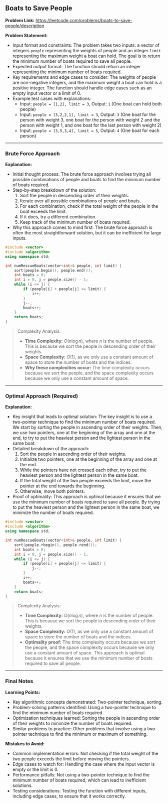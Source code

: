 ## Boats to Save People

**Problem Link:** https://leetcode.com/problems/boats-to-save-people/description

**Problem Statement:**
- Input format and constraints: The problem takes two inputs: a vector of integers `people` representing the weights of people and an integer `limit` representing the maximum weight a boat can hold. The goal is to return the minimum number of boats required to save all people.
- Expected output format: The function should return an integer representing the minimum number of boats required.
- Key requirements and edge cases to consider: The weights of people are non-negative integers, and the maximum weight a boat can hold is a positive integer. The function should handle edge cases such as an empty input vector or a limit of 0.
- Example test cases with explanations:
  - Input: `people = [1,2], limit = 3`, Output: `1` (One boat can hold both people)
  - Input: `people = [3,2,2,1], limit = 3`, Output: `3` (One boat for the person with weight 3, one boat for the person with weight 2 and the person with weight 1, and one boat for the last person with weight 2)
  - Input: `people = [3,5,3,4], limit = 5`, Output: `4` (One boat for each person)

---

### Brute Force Approach

**Explanation:**
- Initial thought process: The brute force approach involves trying all possible combinations of people and boats to find the minimum number of boats required.
- Step-by-step breakdown of the solution:
  1. Sort the people in descending order of their weights.
  2. Iterate over all possible combinations of people and boats.
  3. For each combination, check if the total weight of the people in the boat exceeds the limit.
  4. If it does, try a different combination.
  5. Keep track of the minimum number of boats required.
- Why this approach comes to mind first: The brute force approach is often the most straightforward solution, but it can be inefficient for large inputs.

```cpp
#include <vector>
#include <algorithm>
using namespace std;

int numRescueBoats(vector<int>& people, int limit) {
    sort(people.begin(), people.end());
    int boats = 0;
    int i = 0, j = people.size() - 1;
    while (i <= j) {
        if (people[i] + people[j] <= limit) {
            i++;
        }
        j--;
        boats++;
    }
    return boats;
}
```

> Complexity Analysis:
> - **Time Complexity:** $O(n \log n)$, where $n$ is the number of people. This is because we sort the people in descending order of their weights.
> - **Space Complexity:** $O(1)$, as we only use a constant amount of space to store the number of boats and the indices.
> - **Why these complexities occur:** The time complexity occurs because we sort the people, and the space complexity occurs because we only use a constant amount of space.

---

### Optimal Approach (Required)

**Explanation:**
- Key insight that leads to optimal solution: The key insight is to use a two-pointer technique to find the minimum number of boats required. We start by sorting the people in ascending order of their weights. Then, we use two pointers, one at the beginning of the array and one at the end, to try to put the heaviest person and the lightest person in the same boat.
- Detailed breakdown of the approach:
  1. Sort the people in ascending order of their weights.
  2. Initialize two pointers, one at the beginning of the array and one at the end.
  3. While the pointers have not crossed each other, try to put the heaviest person and the lightest person in the same boat.
  4. If the total weight of the two people exceeds the limit, move the pointer at the end towards the beginning.
  5. Otherwise, move both pointers.
- Proof of optimality: This approach is optimal because it ensures that we use the minimum number of boats required to save all people. By trying to put the heaviest person and the lightest person in the same boat, we minimize the number of boats required.

```cpp
#include <vector>
#include <algorithm>
using namespace std;

int numRescueBoats(vector<int>& people, int limit) {
    sort(people.rbegin(), people.rend());
    int boats = 0;
    int i = 0, j = people.size() - 1;
    while (i <= j) {
        if (people[i] + people[j] <= limit) {
            j--;
        }
        i++;
        boats++;
    }
    return boats;
}
```

> Complexity Analysis:
> - **Time Complexity:** $O(n \log n)$, where $n$ is the number of people. This is because we sort the people in descending order of their weights.
> - **Space Complexity:** $O(1)$, as we only use a constant amount of space to store the number of boats and the indices.
> - **Optimality proof:** The time complexity occurs because we sort the people, and the space complexity occurs because we only use a constant amount of space. This approach is optimal because it ensures that we use the minimum number of boats required to save all people.

---

### Final Notes

**Learning Points:**
- Key algorithmic concepts demonstrated: Two-pointer technique, sorting.
- Problem-solving patterns identified: Using a two-pointer technique to find the minimum number of boats required.
- Optimization techniques learned: Sorting the people in ascending order of their weights to minimize the number of boats required.
- Similar problems to practice: Other problems that involve using a two-pointer technique to find the minimum or maximum of something.

**Mistakes to Avoid:**
- Common implementation errors: Not checking if the total weight of the two people exceeds the limit before moving the pointers.
- Edge cases to watch for: Handling the case where the input vector is empty or the limit is 0.
- Performance pitfalls: Not using a two-pointer technique to find the minimum number of boats required, which can lead to inefficient solutions.
- Testing considerations: Testing the function with different inputs, including edge cases, to ensure that it works correctly.